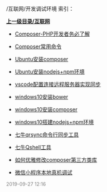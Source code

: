 /互联网/开发调试环境 索引：


**[上一级目录/互联网](/互联网/index.md)**

- [Composer-PHP开发者务必了解](/互联网/开发调试环境/Composer-PHP开发者务必了解.md)

- [Composer常用命令](/互联网/开发调试环境/Composer常用命令.md)

- [Ubuntu安装composer](/互联网/开发调试环境/Ubuntu安装composer.md)

- [Ubuntu安装nodejs+npm环境](/互联网/开发调试环境/Ubuntu安装nodejs+npm环境.md)

- [vscode配置连接远程服务器实现同步](/互联网/开发调试环境/vscode配置连接远程服务器实现同步.md)

- [windows10安装bower](/互联网/开发调试环境/windows10安装bower.md)

- [windows10安装composer](/互联网/开发调试环境/windows10安装composer.md)

- [windows10搭建nodejs+npm环境](/互联网/开发调试环境/windows10搭建nodejs+npm环境.md)

- [七牛qrsync命令行同步工具](/互联网/开发调试环境/七牛qrsync命令行同步工具.md)

- [七牛Qshell工具](/互联网/开发调试环境/七牛Qshell工具.md)

- [如何优雅修改composer第三方类库](/互联网/开发调试环境/如何优雅修改composer第三方类库.md)

- [微信小程序本地真机调试](/互联网/开发调试环境/微信小程序本地真机调试.md)


<font size=2 color='grey'> 2019-09-27 12:16 </font>